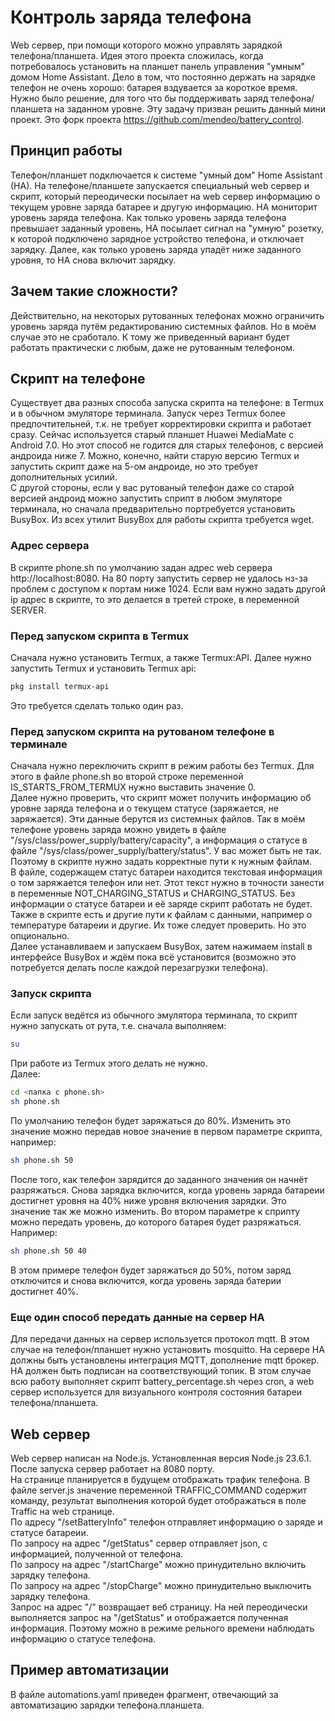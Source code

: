 # Контроль заряда телефона
Web сервер, при помощи которого можно управлять зарядкой телефона/планшета.
Идея этого проекта сложилась, когда потребовалось установить на планшет панель управления "умным" домом Home Assistant. Дело в том, что постоянно держать на зарядке телефон не очень хорошо: батарея вздувается за короткое время. Нужно было решение, для того что бы поддерживать заряд телефона/планшета на заданном уровне. Эту задачу призван решить данный мини проект. Это форк проекта https://github.com/mendeo/battery_control.
## Принцип работы
Телефон/планшет подключается к системе "умный дом" Home Assistant (HA). На телефоне/планшете запускается специальный web сервер и скрипт, который переодически посылает на web сервер информацию о текущем уровне заряда батарее и другую информацию. HA мониторит уровень заряда телефона. Как только уровень заряда телефона превышает заданный уровень, HA посылает сигнал на "умную" розетку, к которой подключено зарядное устройство телефона, и отключает зарядку. Далее, как только уровень заряда упадёт ниже заданного уровня, то HA снова включит зарядку.  
## Зачем такие сложности?
Действительно, на некоторых рутованных телефонах можно ограничить уровень заряда путём редактированию системных файлов. Но в моём случае это не сработало. К тому же приведенный вариант будет работать практически с любым, даже не рутованным телефоном.
## Скрипт на телефоне
Существует два разных способа запуска скрипта на телефоне: в Termux и в обычном эмуляторе терминала. Запуск через Termux более предпочтительней, т.к. не требует корректировки скрипта и работает сразу. Сейчас используется старый планшет Huawei MediaMate c Android 7.0. Но этот способ не годится для старых телефонов, с версией андроида ниже 7. Можно, конечно, найти старую версию Termux и запустить скрипт даже на 5-ом андроиде, но это требует дополнительных усилий.  
С другой стороны, если у вас рутованый телефон даже со старой версией андроид можно запустить сприпт в любом эмуляторе терминала, но сначала предварительно портребуется установить BusyBox. Из всех утилит BusyBox для работы скрипта требуется wget.  
### Адрес сервера
В скрипте phone.sh по умолчанию задан адрес web сервера http://localhost:8080. На 80 порту запустить сервер не удалось нз-за проблем с доступом к портам ниже 1024. Если вам нужно задать другой ip адрес в скрипте, то это делается в третей строке, в переменной SERVER.
### Перед запуском скрипта в Termux
Сначала нужно установить Termux, а также Termux:API. Далее нужно запустить Termux и установить Termux api:
```bash
pkg install termux-api
```
Это требуется сделать только один раз.
### Перед запуском скрипта на рутованом телефоне в терминале
Сначала нужно переключить скрипт в режим работы без Termux. Для этого в файле phone.sh во второй строке переменной IS_STARTS_FROM_TERMUX нужно выставить значение 0.  
Далее нужно проверить, что скрипт может получить информацию об уровне заряда телефона и о текущем статусе (заряжается, не заряжается). Эти данные берутся из системных файлов. Так в моём телефоне уровень заряда можно увидеть в файле "/sys/class/power_supply/battery/capacity", а информация о статусе в файле "/sys/class/power_supply/battery/status". У вас может быть не так. Поэтому в скрипте нужно задать корректные пути к нужным файлам.  
В файле, содержащем статус батареи находится текстовая информация о том заряжается телефон или нет. Этот текст нужно в точности занести в переменные NOT_CHARGING_STATUS и CHARGING_STATUS. Без информации о статусе батареи и её заряде скрипт работать не будет.  
Также в скрипте есть и другие пути к файлам с данными, например о температуре батареии и другие. Их тоже следует проверить. Но это опционально.  
Далее устанавливаем и запускаем BusyBox, затем нажимаем install в интерфейсе BusyBox и ждём пока всё установится (возможно это потребуется делать после каждой перезагрузки телефона).
### Запуск скрипта
Если запуск ведётся из обычного эмулятора терминала, то скрипт нужно запускать от рута, т.е. сначала выполняем:
```bash
su
```
При работе из Termux этого делать не нужно.  
Далее:
```bash
cd <папка с phone.sh>
sh phone.sh
```
По умолчанию телефон будет заряжаться до 80%. Изменить это значение можно передав новое значение в первом параметре скрипта, например:
```bash
sh phone.sh 50
```
После того, как телефон зарядится до заданного значения он начнёт разряжаться. Снова зарядка включится, когда уровень заряда батареии достигнет уровня на 40% ниже уровня включения зарядки. Это значение так же можно изменить. Во втором параметре к сприпту можно передать уровень, до которого батарея будет разряжаться. Например:
```bash
sh phone.sh 50 40
```
В этом примере телефон будет заряжаться до 50%, потом заряд отключится и снова включится, когда уровень заряда батерии достигнет 40%.
### Еще один способ передать данные на сервер HA
Для передачи данных на сервер используется протокол mqtt. В этом случае на телефон/планшет нужно установить mosquitto. На сервере HA должны быть установлены интеграция MQTT, дополнение mqtt брокер. HA должен быть подписан на соответствующий топик.
В этом случае всю работу выполняет скрипт battery_percentage.sh через cron, а web сервер используется для визуального контроля состояния батареи телефона/планшета.

## Web сервер
Web сервер написан на Node.js. Установленная версия Node.js 23.6.1.  
После запуска сервер работает на 8080 порту.  
На странице планируется в будущем отображать трафик телефона. В файле server.js значение переменной TRAFFIC_COMMAND содержит команду, результат выполнения которой будет отображаться в поле Traffic на web странице.  
По адресу "/setBatteryInfo" телефон отправляет информацию о заряде и статусе батареии.  
По запросу на адрес "/getStatus" сервер отправляет json, с информацией, полученной от телефона.  
По запросу на адрес "/startCharge" можно принудительно включить зарядку телефона.  
По запросу на адрес "/stopCharge" можно принудительно выключить зарядку телефона.  
Запрос на адрес "/" возвращает веб страницу. На ней переодически выполняется запрос на "/getStatus" и отображается полученная информация. Поэтому можно в режиме рельного времени наблюдать информацию о статусе телефона.
## Пример автоматизации
В файле automations.yaml приведен фрагмент, отвечающий за автоматизацию зарядки телефона.планшета. 
